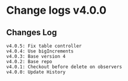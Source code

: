 # Change logs v4.0.0


## Changes Log 
    v4.0.5: Fix table controller
    v4.0.4: Use bigIncrements
    v4.0.3: Base version 4
    v4.0.2: Base repo
    v4.0.1: Checkout before delete on observers
    v4.0.0: Update History